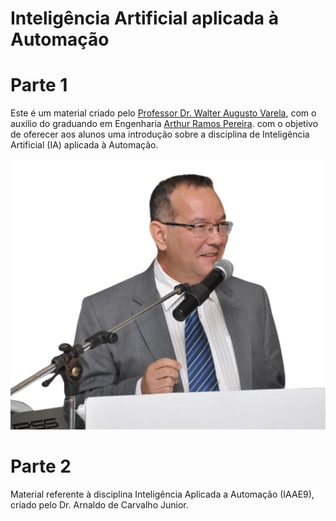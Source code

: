 # Inteligência Artificial aplicada à Automação


# Parte 1
Este é um material criado pelo [Professor Dr. Walter Augusto Varela](https://www.linkedin.com/in/walter-augusto-varella), com o auxilio do graduando em Engenharia [Arthur Ramos Pereira](linkedin.com/in/ramosp-arthur). com o objetivo de oferecer aos alunos uma introdução sobre a disciplina de Inteligência Artificial (IA) aplicada à Automação.

![](aula01/imagens/slide0_image0.png)

# Parte 2
Material referente à disciplina Inteligência Aplicada a Automação (IAAE9), criado pelo Dr. Arnaldo de Carvalho Junior.

